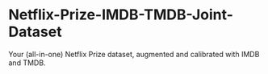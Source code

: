 # Netflix-Prize-IMDB-TMDB-Joint-Dataset
Your (all-in-one) Netflix Prize dataset, augmented and calibrated with IMDB and TMDB.
